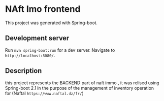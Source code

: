 # NAft Imo frontend 

This project was generated with Spring-boot.

## Development server

Run `mvn spring-boot:run` for a dev server. Navigate to `http://localhost:8080/`. 

## Description 
this project represents the BACKEND part of naft immo , it was relised using Spring-boot 2.1 in the purpose of the management of inventory operation for (Naftal `https://www.naftal.dz/fr/`)


